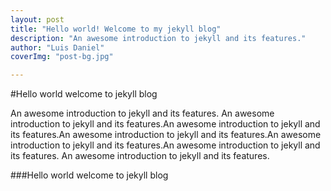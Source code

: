 ```yaml
---
layout: post
title: "Hello world! Welcome to my jekyll blog"
description: "An awesome introduction to jekyll and its features."
author: "Luis Daniel"
coverImg: "post-bg.jpg"

---
```



#Hello world welcome to jekyll blog

An awesome introduction to jekyll and its features. An awesome introduction to jekyll and its features.An awesome introduction to jekyll and its features.An awesome introduction to jekyll and its features.An awesome introduction to jekyll and its features.An awesome introduction to jekyll and its features. An awesome introduction to jekyll and its features.


###Hello world welcome to jekyll blog

